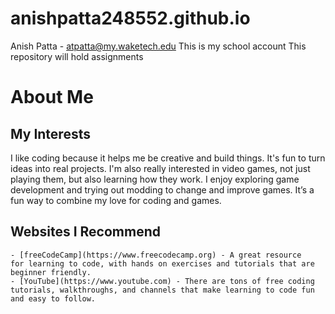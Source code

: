 # anishpatta248552.github.io
Anish Patta - atpatta@my.waketech.edu
This is my school account
This repository will hold assignments

# About Me

## My Interests
I like coding because it helps me be creative and build things. It's fun to turn ideas into real projects. I'm also really interested in video games, not just playing them, but also learning how they work. I enjoy exploring game development and trying out modding to change and improve games. It’s a fun way to combine my love for coding and games.


## Websites I Recommend
	- [freeCodeCamp](https://www.freecodecamp.org) - A great resource 	for learning to code, with hands on exercises and tutorials that are 	beginner friendly.
	- [YouTube](https://www.youtube.com) - There are tons of free coding 	tutorials, walkthroughs, and channels that make learning to code fun 	and easy to follow.

